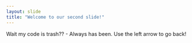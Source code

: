 ```yaml
---
layout: slide
title: "Welcome to our second slide!"
---
```

Wait my code is trash?? - Always has been.
Use the left arrow to go back!